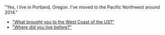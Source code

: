 "Yes, I live in Portland, Oregon. I've moved to the Pacific Northwest around 2014."

- ["What brought you to the West Coast of the US?"](us.md)
- ["Where did you live before?"](before.us)
